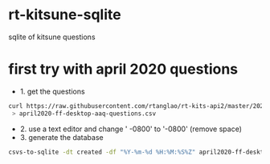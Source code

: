# rt-kitsune-sqlite
sqlite of kitsune questions

# first try with april 2020 questions

* 1\. get the questions

```bash
curl https://raw.githubusercontent.com/rtanglao/rt-kits-api2/master/2020BYMONTH/sorted-all-desktop-en-us-2020-04-01-2020-04-30-firefox-creator-answers-desktop-all-locales.csv\
 > april2020-ff-desktop-aaq-questions.csv
```

* 2\. use a text editor and change ' -0800' to '-0800' (remove space)
* 3\. generate the database
```bash
csvs-to-sqlite -dt created -df "%Y-%m-%d %H:%M:%S%Z" april2020-ff-desktop-aaq-questions.csv april2020-ff-desktop-aaq-questions.db
```

